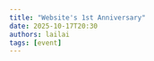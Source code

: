 ```yaml
---
title: "Website's 1st Anniversary"
date: 2025-10-17T20:30
authors: lailai
tags: [event]
---
```


<!-- truncate -->
